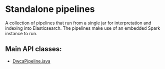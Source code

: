 # Standalone pipelines

A collection of pipelines that run from a single jar for interpretation and indexing into Elasticsearch.
The pipelines make use of an embedded Spark instance to run.

## Main API classes:
 - [DwcaPipeline.java](./src/main/java/org/gbif/pipelines/standalone/DwcaPipeline.java)